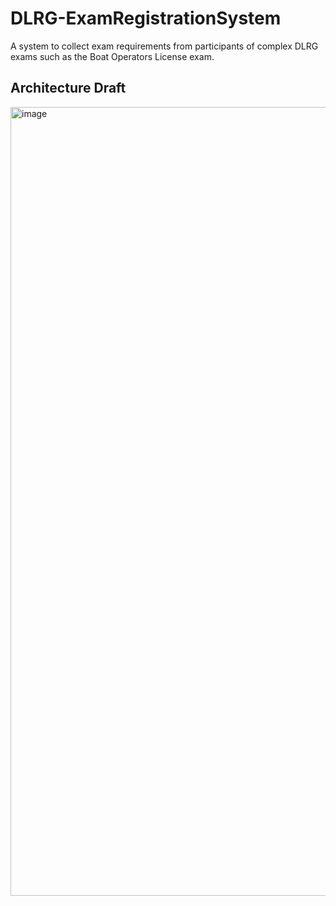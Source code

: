 # DLRG-ExamRegistrationSystem
A system to collect exam requirements from participants of complex DLRG exams such as the Boat Operators License exam.

## Architecture Draft
<img width="1262" alt="image" src="https://github.com/abeckDev/DLRG-ExamRegistrationSystem/assets/8720854/bb637d12-86ff-49e6-a776-b168b631899c">

